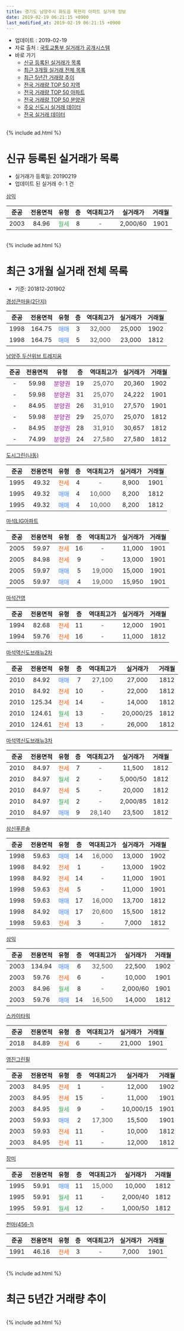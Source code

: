 ```yaml
---
title: 경기도 남양주시 화도읍 묵현리 아파트 실거래 정보
date: 2019-02-19 06:21:15 +0900
last_modified_at: 2019-02-19 06:21:15 +0900
---
```


* 업데이트 : 2019-02-19
* 자료 출처 : [국토교통부 실거래가 공개시스템](http://rt.molit.go.kr)
* 바로 가기
    * [신규 등록된 실거래가 목록](#신규-등록된-실거래가-목록)
    * [최근 3개월 실거래 전체 목록](#최근-3개월-실거래-전체-목록)
    * [최근 5년간 거래량 추이](#최근-5년간-거래량-추이)
    * [전국 거래량 TOP 50 지역](https://ayogom.github.io/apt-trade-info/최근-3개월-전국에서-가장-거래가-많이-발생한-지역)
    * [전국 거래량 TOP 50 아파트](https://ayogom.github.io/apt-trade-info/최근-3개월-전국에서-가장-거래가-많이-발생한-아파트)
    * [전국 거래량 TOP 50 분양권](https://ayogom.github.io/apt-trade-info/최근-3개월-전국에서-가장-거래가-많이-발생한-분양권)
    * [주요 신도시 실거래 데이터](https://ayogom.github.io/apt-trade-info/주요-신도시)
    * [전국 실거래 데이터](https://ayogom.github.io/apt-trade-info/전국)
<br>
{% include ad.html %}
<br>

# 신규 등록된 실거래가 목록
* 실거래가 등록일: 20190219
* 업데이트 된 실거래 수: 1 건


[삼익](https://search.naver.com/search.naver?query=%EA%B2%BD%EA%B8%B0%EB%8F%84+%EB%82%A8%EC%96%91%EC%A3%BC%EC%8B%9C+%ED%99%94%EB%8F%84%EC%9D%8D+%EB%AC%B5%ED%98%84%EB%A6%AC+%EC%82%BC%EC%9D%B5)

|준공|전용면적|유형|층|역대최고가|실거래가|거래월|
|:---:|:---:|:---:|:---:|:---:|:---:|:---:|
|2003|84.96|<span style="color:#34a853">월세</span>|8|<span style="color:#444444">-</span>|2,000/60|1901|


<br>
{% include ad.html %}
<br>

# 최근 3개월 실거래 전체 목록
* 기준: 201812-201902


[경성큰마을(2단지)](https://search.naver.com/search.naver?query=%EA%B2%BD%EA%B8%B0%EB%8F%84+%EB%82%A8%EC%96%91%EC%A3%BC%EC%8B%9C+%ED%99%94%EB%8F%84%EC%9D%8D+%EB%AC%B5%ED%98%84%EB%A6%AC+%EA%B2%BD%EC%84%B1%ED%81%B0%EB%A7%88%EC%9D%84%282%EB%8B%A8%EC%A7%80%29)

|준공|전용면적|유형|층|역대최고가|실거래가|거래월|
|:---:|:---:|:---:|:---:|:---:|:---:|:---:|
|1998|164.75|<span style="color:#4285f3">매매</span>|3|<span style="color:#444444">32,000</span>|25,000|1902|
|1998|164.75|<span style="color:#4285f3">매매</span>|5|<span style="color:#444444">32,000</span>|23,000|1812|

[남양주 두산위브 트레지움](https://search.naver.com/search.naver?query=%EA%B2%BD%EA%B8%B0%EB%8F%84+%EB%82%A8%EC%96%91%EC%A3%BC%EC%8B%9C+%ED%99%94%EB%8F%84%EC%9D%8D+%EB%AC%B5%ED%98%84%EB%A6%AC+%EB%82%A8%EC%96%91%EC%A3%BC+%EB%91%90%EC%82%B0%EC%9C%84%EB%B8%8C+%ED%8A%B8%EB%A0%88%EC%A7%80%EC%9B%80)

|준공|전용면적|유형|층|역대최고가|실거래가|거래월|
|:---:|:---:|:---:|:---:|:---:|:---:|:---:|
|-|59.98|<span style="color:#9C11A5">분양권</span>|19|<span style="color:#444444">25,070</span>|20,360|1902|
|-|59.98|<span style="color:#9C11A5">분양권</span>|31|<span style="color:#444444">25,070</span>|24,222|1901|
|-|84.95|<span style="color:#9C11A5">분양권</span>|26|<span style="color:#444444">31,910</span>|27,570|1901|
|-|59.98|<span style="color:#9C11A5">분양권</span>|29|<span style="color:#444444">25,070</span>|25,070|1812|
|-|84.95|<span style="color:#9C11A5">분양권</span>|28|<span style="color:#444444">31,910</span>|30,657|1812|
|-|74.99|<span style="color:#9C11A5">분양권</span>|24|<span style="color:#444444">27,580</span>|27,580|1812|

[도시그린(나동)](https://search.naver.com/search.naver?query=%EA%B2%BD%EA%B8%B0%EB%8F%84+%EB%82%A8%EC%96%91%EC%A3%BC%EC%8B%9C+%ED%99%94%EB%8F%84%EC%9D%8D+%EB%AC%B5%ED%98%84%EB%A6%AC+%EB%8F%84%EC%8B%9C%EA%B7%B8%EB%A6%B0%28%EB%82%98%EB%8F%99%29)

|준공|전용면적|유형|층|역대최고가|실거래가|거래월|
|:---:|:---:|:---:|:---:|:---:|:---:|:---:|
|1995|49.32|<span style="color:#ff5a00">전세</span>|4|<span style="color:#444444">-</span>|8,900|1901|
|1995|49.32|<span style="color:#4285f3">매매</span>|4|<span style="color:#444444">10,000</span>|8,200|1812|
|1995|49.32|<span style="color:#4285f3">매매</span>|4|<span style="color:#444444">10,000</span>|8,200|1812|

[마석LIG아파트](https://search.naver.com/search.naver?query=%EA%B2%BD%EA%B8%B0%EB%8F%84+%EB%82%A8%EC%96%91%EC%A3%BC%EC%8B%9C+%ED%99%94%EB%8F%84%EC%9D%8D+%EB%AC%B5%ED%98%84%EB%A6%AC+%EB%A7%88%EC%84%9DLIG%EC%95%84%ED%8C%8C%ED%8A%B8)

|준공|전용면적|유형|층|역대최고가|실거래가|거래월|
|:---:|:---:|:---:|:---:|:---:|:---:|:---:|
|2005|59.97|<span style="color:#ff5a00">전세</span>|16|<span style="color:#444444">-</span>|11,000|1901|
|2005|84.98|<span style="color:#ff5a00">전세</span>|9|<span style="color:#444444">-</span>|13,000|1901|
|2005|59.97|<span style="color:#4285f3">매매</span>|5|<span style="color:#444444">19,000</span>|15,000|1901|
|2005|59.97|<span style="color:#4285f3">매매</span>|4|<span style="color:#444444">19,000</span>|15,950|1901|

[마석건영](https://search.naver.com/search.naver?query=%EA%B2%BD%EA%B8%B0%EB%8F%84+%EB%82%A8%EC%96%91%EC%A3%BC%EC%8B%9C+%ED%99%94%EB%8F%84%EC%9D%8D+%EB%AC%B5%ED%98%84%EB%A6%AC+%EB%A7%88%EC%84%9D%EA%B1%B4%EC%98%81)

|준공|전용면적|유형|층|역대최고가|실거래가|거래월|
|:---:|:---:|:---:|:---:|:---:|:---:|:---:|
|1994|82.68|<span style="color:#ff5a00">전세</span>|11|<span style="color:#444444">-</span>|12,000|1901|
|1994|59.76|<span style="color:#ff5a00">전세</span>|16|<span style="color:#444444">-</span>|11,000|1812|

[마석역신도브래뉴2차](https://search.naver.com/search.naver?query=%EA%B2%BD%EA%B8%B0%EB%8F%84+%EB%82%A8%EC%96%91%EC%A3%BC%EC%8B%9C+%ED%99%94%EB%8F%84%EC%9D%8D+%EB%AC%B5%ED%98%84%EB%A6%AC+%EB%A7%88%EC%84%9D%EC%97%AD%EC%8B%A0%EB%8F%84%EB%B8%8C%EB%9E%98%EB%89%B42%EC%B0%A8)

|준공|전용면적|유형|층|역대최고가|실거래가|거래월|
|:---:|:---:|:---:|:---:|:---:|:---:|:---:|
|2010|84.92|<span style="color:#4285f3">매매</span>|7|<span style="color:#444444">27,100</span>|27,000|1812|
|2010|84.92|<span style="color:#ff5a00">전세</span>|10|<span style="color:#444444">-</span>|22,000|1812|
|2010|125.34|<span style="color:#ff5a00">전세</span>|14|<span style="color:#444444">-</span>|14,000|1812|
|2010|124.61|<span style="color:#34a853">월세</span>|13|<span style="color:#444444">-</span>|20,000/25|1812|
|2010|124.61|<span style="color:#ff5a00">전세</span>|13|<span style="color:#444444">-</span>|26,000|1812|

[마석역신도브래뉴3차](https://search.naver.com/search.naver?query=%EA%B2%BD%EA%B8%B0%EB%8F%84+%EB%82%A8%EC%96%91%EC%A3%BC%EC%8B%9C+%ED%99%94%EB%8F%84%EC%9D%8D+%EB%AC%B5%ED%98%84%EB%A6%AC+%EB%A7%88%EC%84%9D%EC%97%AD%EC%8B%A0%EB%8F%84%EB%B8%8C%EB%9E%98%EB%89%B43%EC%B0%A8)

|준공|전용면적|유형|층|역대최고가|실거래가|거래월|
|:---:|:---:|:---:|:---:|:---:|:---:|:---:|
|2010|84.97|<span style="color:#ff5a00">전세</span>|7|<span style="color:#444444">-</span>|11,500|1812|
|2010|84.97|<span style="color:#34a853">월세</span>|2|<span style="color:#444444">-</span>|5,000/50|1812|
|2010|84.97|<span style="color:#ff5a00">전세</span>|5|<span style="color:#444444">-</span>|20,000|1812|
|2010|84.97|<span style="color:#34a853">월세</span>|2|<span style="color:#444444">-</span>|2,000/85|1812|
|2010|84.97|<span style="color:#4285f3">매매</span>|9|<span style="color:#444444">28,140</span>|23,500|1812|

[삼신푸른솔](https://search.naver.com/search.naver?query=%EA%B2%BD%EA%B8%B0%EB%8F%84+%EB%82%A8%EC%96%91%EC%A3%BC%EC%8B%9C+%ED%99%94%EB%8F%84%EC%9D%8D+%EB%AC%B5%ED%98%84%EB%A6%AC+%EC%82%BC%EC%8B%A0%ED%91%B8%EB%A5%B8%EC%86%94)

|준공|전용면적|유형|층|역대최고가|실거래가|거래월|
|:---:|:---:|:---:|:---:|:---:|:---:|:---:|
|1998|59.63|<span style="color:#4285f3">매매</span>|14|<span style="color:#444444">16,000</span>|13,000|1902|
|1998|84.92|<span style="color:#ff5a00">전세</span>|1|<span style="color:#444444">-</span>|13,000|1902|
|1998|84.92|<span style="color:#ff5a00">전세</span>|14|<span style="color:#444444">-</span>|11,000|1901|
|1998|59.63|<span style="color:#ff5a00">전세</span>|5|<span style="color:#444444">-</span>|11,000|1901|
|1998|59.63|<span style="color:#4285f3">매매</span>|17|<span style="color:#444444">16,000</span>|13,700|1812|
|1998|84.92|<span style="color:#4285f3">매매</span>|17|<span style="color:#444444">20,600</span>|15,500|1812|
|1998|59.63|<span style="color:#ff5a00">전세</span>|3|<span style="color:#444444">-</span>|7,000|1812|

[삼익](https://search.naver.com/search.naver?query=%EA%B2%BD%EA%B8%B0%EB%8F%84+%EB%82%A8%EC%96%91%EC%A3%BC%EC%8B%9C+%ED%99%94%EB%8F%84%EC%9D%8D+%EB%AC%B5%ED%98%84%EB%A6%AC+%EC%82%BC%EC%9D%B5)

|준공|전용면적|유형|층|역대최고가|실거래가|거래월|
|:---:|:---:|:---:|:---:|:---:|:---:|:---:|
|2003|134.94|<span style="color:#4285f3">매매</span>|6|<span style="color:#444444">32,500</span>|22,500|1902|
|2003|59.76|<span style="color:#ff5a00">전세</span>|6|<span style="color:#444444">-</span>|10,000|1901|
|2003|84.96|<span style="color:#34a853">월세</span>|8|<span style="color:#444444">-</span>|2,000/60|1901|
|2003|59.76|<span style="color:#4285f3">매매</span>|14|<span style="color:#444444">16,500</span>|14,000|1812|

[스카이타워](https://search.naver.com/search.naver?query=%EA%B2%BD%EA%B8%B0%EB%8F%84+%EB%82%A8%EC%96%91%EC%A3%BC%EC%8B%9C+%ED%99%94%EB%8F%84%EC%9D%8D+%EB%AC%B5%ED%98%84%EB%A6%AC+%EC%8A%A4%EC%B9%B4%EC%9D%B4%ED%83%80%EC%9B%8C)

|준공|전용면적|유형|층|역대최고가|실거래가|거래월|
|:---:|:---:|:---:|:---:|:---:|:---:|:---:|
|2018|84.89|<span style="color:#ff5a00">전세</span>|6|<span style="color:#444444">-</span>|21,000|1901|

[영진그린필](https://search.naver.com/search.naver?query=%EA%B2%BD%EA%B8%B0%EB%8F%84+%EB%82%A8%EC%96%91%EC%A3%BC%EC%8B%9C+%ED%99%94%EB%8F%84%EC%9D%8D+%EB%AC%B5%ED%98%84%EB%A6%AC+%EC%98%81%EC%A7%84%EA%B7%B8%EB%A6%B0%ED%95%84)

|준공|전용면적|유형|층|역대최고가|실거래가|거래월|
|:---:|:---:|:---:|:---:|:---:|:---:|:---:|
|2003|84.95|<span style="color:#ff5a00">전세</span>|1|<span style="color:#444444">-</span>|12,000|1902|
|2003|84.95|<span style="color:#ff5a00">전세</span>|15|<span style="color:#444444">-</span>|11,000|1901|
|2003|84.95|<span style="color:#34a853">월세</span>|9|<span style="color:#444444">-</span>|10,000/15|1901|
|2003|59.93|<span style="color:#4285f3">매매</span>|2|<span style="color:#444444">17,300</span>|15,500|1901|
|2003|59.93|<span style="color:#ff5a00">전세</span>|11|<span style="color:#444444">-</span>|10,000|1812|
|2003|84.95|<span style="color:#ff5a00">전세</span>|11|<span style="color:#444444">-</span>|12,000|1812|


<script async src="//pagead2.googlesyndication.com/pagead/js/adsbygoogle.js"></script>
<!-- 기본 -->
<ins class="adsbygoogle"
     style="display:block"
     data-ad-client="ca-pub-2446590836940007"
     data-ad-slot="1659523306"
     data-ad-format="auto"
     data-full-width-responsive="true"></ins>
<script>
(adsbygoogle = window.adsbygoogle || []).push({});
</script>


[장미](https://search.naver.com/search.naver?query=%EA%B2%BD%EA%B8%B0%EB%8F%84+%EB%82%A8%EC%96%91%EC%A3%BC%EC%8B%9C+%ED%99%94%EB%8F%84%EC%9D%8D+%EB%AC%B5%ED%98%84%EB%A6%AC+%EC%9E%A5%EB%AF%B8)

|준공|전용면적|유형|층|역대최고가|실거래가|거래월|
|:---:|:---:|:---:|:---:|:---:|:---:|:---:|
|1995|59.91|<span style="color:#4285f3">매매</span>|11|<span style="color:#444444">15,000</span>|10,000|1812|
|1995|59.91|<span style="color:#34a853">월세</span>|11|<span style="color:#444444">-</span>|2,000/40|1812|
|1995|59.91|<span style="color:#34a853">월세</span>|12|<span style="color:#444444">-</span>|1,000/50|1812|

[천마(456-1)](https://search.naver.com/search.naver?query=%EA%B2%BD%EA%B8%B0%EB%8F%84+%EB%82%A8%EC%96%91%EC%A3%BC%EC%8B%9C+%ED%99%94%EB%8F%84%EC%9D%8D+%EB%AC%B5%ED%98%84%EB%A6%AC+%EC%B2%9C%EB%A7%88%28456-1%29)

|준공|전용면적|유형|층|역대최고가|실거래가|거래월|
|:---:|:---:|:---:|:---:|:---:|:---:|:---:|
|1991|46.16|<span style="color:#ff5a00">전세</span>|3|<span style="color:#444444">-</span>|7,000|1901|


<br>
{% include ad.html %}
<br>

# 최근 5년간 거래량 추이


<div style="width:100%;">
    <canvas id="deal_progress" height="200"></canvas>
</div>

<script>
new Chart(document.getElementById("deal_progress"), {
    type: 'line',
    data: {
        labels: ['201402','201403','201404','201405','201406','201407','201408','201409','201410','201411','201412','201501','201502','201503','201504','201505','201506','201507','201508','201509','201510','201511','201512','201601','201602','201603','201604','201605','201606','201607','201608','201609','201610','201611','201612','201701','201702','201703','201704','201705','201706','201707','201708','201709','201710','201711','201712','201801','201802','201803','201804','201805','201806','201807','201808','201809','201810','201811','201812','201901','201902'],
        datasets: [{
            label: '매매',
            pointRadius: 1,
            data: [35, 27, 26, 17, 21, 22, 40, 31, 30, 24, 14, 32, 29, 42, 47, 31, 38, 46, 39, 33, 39, 20, 11, 20, 20, 41, 41, 29, 37, 22, 42, 41, 44, 16, 20, 23, 17, 28, 29, 28, 24, 24, 22, 27, 29, 22, 25, 16, 20, 27, 13, 18, 21, 18, 20, 23, 16, 13, 12, 5, 4],
            borderColor: "rgba(255, 201, 14, 1)",
            backgroundColor: "rgba(255, 201, 14, 0.5)",
            fill: false,
            lineTension: 0
        },{
            label: '전월세',
            pointRadius: 1,
            data: [42, 44, 33, 35, 29, 37, 33, 42, 38, 30, 34, 30, 26, 41, 46, 26, 27, 20, 28, 27, 30, 14, 14, 28, 24, 42, 32, 24, 34, 27, 32, 24, 31, 24, 13, 18, 18, 24, 30, 31, 20, 21, 26, 28, 18, 13, 14, 18, 21, 24, 24, 23, 11, 14, 21, 22, 14, 18, 14, 12, 2],
            borderColor: "rgba(0, 141, 185, 1)",
            backgroundColor: "rgba(0, 141, 185, 0.5)",
            fill: false,
            lineTension: 0
        }
        ]
    },
    options: {
        responsive: true,
        title: {
            display: false
        },
        tooltips: {
            mode: 'index',
            intersect: false
        },
        hover: {
            mode: 'nearest',
            intersect: true
        },
        scales: {
            xAxes: [{
                display: true,
                scaleLabel: {
                    display: true,
                    labelString: '년/월'
                }
            }],
            yAxes: [{
                display: true,
                ticks: {
                    suggestedMin: 0,
                },
                scaleLabel: {
                    display: true,
                    labelString: '실거래 수'
                }
            }]
        }
    }
});

</script>


<br>
{% include ad.html %}
<br>

